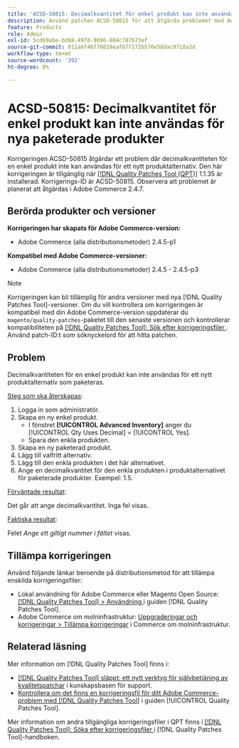 ```yaml
---
title: 'ACSD-50815: Decimalkvantitet för enkel produkt kan inte användas för nya paketerade produkter'
description: Använd patchen ACSD-50815 för att åtgärda problemet med Adobe Commerce där decimalkvantiteten för en enkel produkt inte kan användas för ett nytt produktalternativ.
feature: Products
role: Admin
exl-id: 5cd69abe-bd88-497d-9696-804c787b73ef
source-git-commit: 011a6f46f76029eaf67f172b576e58dac9710a3d
workflow-type: tm+mt
source-wordcount: '392'
ht-degree: 0%

---
```


# ACSD-50815: Decimalkvantitet för enkel produkt kan inte användas för nya paketerade produkter

Korrigeringen ACSD-50815 åtgärdar ett problem där decimalkvantiteten för en enkel produkt inte kan användas för ett nytt produktalternativ. Den här korrigeringen är tillgänglig när [[!DNL Quality Patches Tool (QPT)]](https://experienceleague.adobe.com/sv/docs/commerce-operations/tools/quality-patches-tool/quality-patches-tool-to-self-serve-quality-patches) 1.1.35 är installerad. Korrigerings-ID är ACSD-50815. Observera att problemet är planerat att åtgärdas i Adobe Commerce 2.4.7.

## Berörda produkter och versioner

**Korrigeringen har skapats för Adobe Commerce-version:**

* Adobe Commerce (alla distributionsmetoder) 2.4.5-p1

**Kompatibel med Adobe Commerce-versioner:**

* Adobe Commerce (alla distributionsmetoder) 2.4.5 - 2.4.5-p3

>[!NOTE]
>
>Korrigeringen kan bli tillämplig för andra versioner med nya [!DNL Quality Patches Tool]-versioner. Om du vill kontrollera om korrigeringen är kompatibel med din Adobe Commerce-version uppdaterar du `magento/quality-patches`-paketet till den senaste versionen och kontrollerar kompatibiliteten på [[!DNL Quality Patches Tool]: Sök efter korrigeringsfiler ](https://experienceleague.adobe.com/tools/commerce-quality-patches/index.html?lang=sv-SE). Använd patch-ID:t som söknyckelord för att hitta patchen.

## Problem

Decimalkvantiteten för en enkel produkt kan inte användas för ett nytt produktalternativ som paketeras.

<u>Steg som ska återskapas</u>:

1. Logga in som administratör.
1. Skapa en ny enkel produkt.
   * I fönstret **[!UICONTROL Advanced Inventory]** anger du [!UICONTROL Qty Uses Decimal] = [!UICONTROL Yes].
   * Spara den enkla produkten.
1. Skapa en ny paketerad produkt.
1. Lägg till valfritt alternativ.
1. Lägg till den enkla produkten i det här alternativet.
1. Ange en decimalkvantitet för den enkla produkten i produktalternativet för paketerade produkter. Exempel: 1.5.

<u>Förväntade resultat</u>:

Det går att ange decimalkvantitet. Inga fel visas.

<u>Faktiska resultat</u>:

Felet *Ange ett giltigt nummer i fältet* visas.

## Tillämpa korrigeringen

Använd följande länkar beroende på distributionsmetod för att tillämpa enskilda korrigeringsfiler:

* Lokal användning för Adobe Commerce eller Magento Open Source: [[!DNL Quality Patches Tool] > Användning ](/help/tools/quality-patches-tool/usage.md) i guiden [!DNL Quality Patches Tool].
* Adobe Commerce om molninfrastruktur: [Uppgraderingar och korrigeringar > Tillämpa korrigeringar](https://experienceleague.adobe.com/docs/commerce-cloud-service/user-guide/develop/upgrade/apply-patches.html?lang=sv-SE) i Commerce om molninfrastruktur.

## Relaterad läsning

Mer information om [!DNL Quality Patches Tool] finns i:

* [[!DNL Quality Patches Tool] släppt: ett nytt verktyg för självbetjäning av kvalitetspatchar](https://experienceleague.adobe.com/sv/docs/commerce-operations/tools/quality-patches-tool/quality-patches-tool-to-self-serve-quality-patches) i kunskapsbasen för support.
* [Kontrollera om det finns en korrigeringsfil för ditt Adobe Commerce-problem med  [!DNL Quality Patches Tool]](/help/tools/quality-patches-tool/patches-available-in-qpt/check-patch-for-magento-issue-with-magento-quality-patches.md) i guiden [!UICONTROL Quality Patches Tool].


Mer information om andra tillgängliga korrigeringsfiler i QPT finns i [[!DNL Quality Patches Tool]: Söka efter korrigeringsfiler ](https://experienceleague.adobe.com/tools/commerce-quality-patches/index.html?lang=sv-SE) i [!DNL Quality Patches Tool]-handboken.
